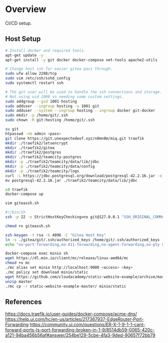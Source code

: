 # Overview

CI/CD setup.

## Host Setup

```bash
# Install docker and required tools.
apt-get update -y
apt-get install -y git docker docker-compose net-tools apache2-utils
```

```bash
# Change host ssh for easier gitea pass through.
sudo ufw allow 2288/tcp
sudo vim /etc/ssh/sshd_config
sudo systemctl restart ssh
```

```bash
# The git user will be used to handle the ssh connections and storage.
# Not using uid 1000 so needing some custom settings.
sudo addgroup --gid 1001 hosting
sudo adduser --ingroup hosting -u 1001 git
sudo adduser --system --ingroup hosting --ingroup docker git-docker
sudo mkdir -p /home/git/.ssh
sudo chown -R git:hosting /home/git/.ssh
```

```bash
su git
htpasswd -nb admin <pass>
git clone https://git.unexpectedeof.xyz/n0mn0m/miq.git traefik
mkdir ./traefik2/letsencrypt
mkdir ./traefik2/gitea
mkdir ./traefik2/postgres
mkdir ./traefik2/teamcity-postgres
mkdir -p ./traefik2/teamcity/data/lib/jdbc
mkdir -p ./traefik2/teamcity/data/config
mkdir -p ./traefik2/teamcity/logs
curl -L https://jdbc.postgresql.org/download/postgresql-42.2.16.jar -o postgresql-42.2.16.jar
mv postgresql-42.2.16.jar ./traefik2/teamcity/data/lib/jdbc
```

```bash
cd traefik
docker-compose up
```

```bash
vim giteassh.sh

#!/bin/sh
ssh -p 22 -o StrictHostKeyChecking=no git@127.0.0.1 "SSH_ORIGINAL_COMMAND=\"$SSH_ORIGINAL_COMMAND\" $0 $@"

chmod +x giteassh.sh

ssh-keygen -t rsa -b 4096 -C "Gitea Host Key"
ln -s ./gitea/git/.ssh/authorized_keys /home/git/.ssh/authorized_keys
echo "no-port-forwarding,no-X11-forwarding,no-agent-forwarding,no-pty $(cat /home/git/.ssh/id_rsa.pub)" >> ./gitea/git/.ssh/authorized_keys
```


```bash
docker-compose exec minio sh
wget https://dl.min.io/client/mc/release/linux-amd64/mc
chmod +x mc
./mc alias set minio http://localhost:9000 <access> <key>
./mc policy set download minio/static
wget https://github.com/cloudacademy/static-website-example/archive/master.zip
unzip master
./mc cp -r static-website-example-master/ minio/static
```

## References

https://docs.traefik.io/user-guides/docker-compose/acme-dns/
https://help.ui.com/hc/en-us/articles/217367937-EdgeRouter-Port-Forwarding
https://community.ui.com/questions/ER-X-1-9-1-1-cant-forward-ports-Is-port-forwarding-broken-in-1-9/8514db59-0065-420c-a121-94ba456b56af#answer/254be129-5cbe-4fa3-9ded-90657f72bb79
